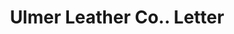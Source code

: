 ---
doi: 10.7916/D8CV5VP8
date_other: '1890'
date_other_textual: 1890-1899
form: correspondence
genre:
- Letters (correspondence)
name:
- Ulmer Leather Co.
object_in_context_url: https://biggert.cul.columbia.edu/items/view/ave_biggert_00094
subject_hierarchical_geographic:
- Norwich, Connecticut, United States
subject_name:
- Ulmer Leather Co.
title: Ulmer Leather Co.. Letter
sort_title: Ulmer Leather Co.. Letter
call_number: ave_biggert_00094
coordinates:
- 41.55027777777777,-72.08749999999999
pid: ave_biggert_00094
identifiers: ave_biggert_00094
thumbnail: https://derivativo-1.library.columbia.edu/iiif/2/ldpd:342869/full/!256,256/0/native.jpg
permalink: /biggert/ave_biggert_00094/
layout: iiif-image-page
---
